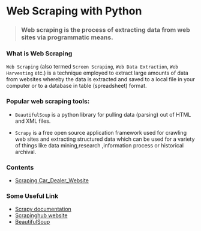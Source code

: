 # Web Scraping with Python
> ### Web scraping is the process of extracting data from web sites via programmatic means.


### What is Web Scraping
`Web Scraping` (also termed `Screen Scraping`, `Web Data Extraction`, `Web Harvesting` etc.) is a technique employed to extract large amounts of data from websites whereby the data is extracted and saved to a local file in your computer or to a database in table (spreadsheet) format.


### Popular web scraping tools:

- `BeautifulSoup`  is a python library for pulling data (parsing) out of HTML and XML files.

- `Scrapy` is a free open source application framework used for crawling web sites and extracting structured data which can be used for a variety of things like data mining,research ,information process or historical archival.  

### Contents
- [Scraping Car_Dealer_Website](https://github.com/sanikamal/web-scraping-with-python/blob/main/notebook/Web_Scraping_a_Car_Dealer_Website.ipynb)

### Some Useful Link
- [Scrapy documentation](https://scrapy.org/)
- [Scrapinghub website](https://scrapinghub.com/)
- [BeautifulSoup](https://www.crummy.com/software/BeautifulSoup/bs4/doc/)
